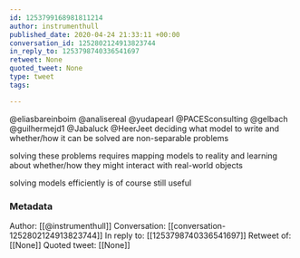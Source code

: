 ```yaml
---
id: 1253799168981811214
author: instrumenthull
published_date: 2020-04-24 21:33:11 +00:00
conversation_id: 1252802124913823744
in_reply_to: 1253798740336541697
retweet: None
quoted_tweet: None
type: tweet
tags:

---
```


@eliasbareinboim @analisereal @yudapearl @PACESconsulting @gelbach @guilhermejd1 @Jabaluck @HeerJeet deciding what model to write and whether/how it can be solved are non-separable problems 

solving these problems requires mapping models to reality and learning about whether/how they might interact with real-world objects

solving models efficiently is of course still useful

### Metadata

Author: [[@instrumenthull]]
Conversation: [[conversation-1252802124913823744]]
In reply to: [[1253798740336541697]]
Retweet of: [[None]]
Quoted tweet: [[None]]
